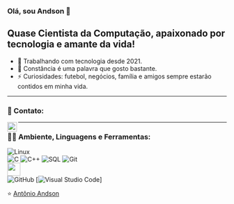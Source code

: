 ### Olá, sou Andson 👋


## Quase Cientista da Computação, apaixonado por tecnologia e amante da vida!
- 🔭 Trabalhando com tecnologia desde 2021.
- 🌱 Constância é uma palavra que gosto bastante.
- ⚡ Curiosidades: futebol, negócios, família e amigos sempre estarão contidos em minha vida.

---

### 🤝 Contato:
<a href="https://www.linkedin.com/in/ant%C3%B4nio-andson-694319204/">
  <img align="left" alt="andson" width="22px" src="https://cdn.jsdelivr.net/npm/simple-icons@v3/icons/linkedin.svg" />
</a>

---

### 👨‍💻 Ambiente, Linguagens e Ferramentas:
![Linux](https://img.shields.io/badge/-Linux-222222?style=flat&logo=linux&logoColor=FCC624)
</br>
![C](https://img.shields.io/badge/-C-000000?style=flat&logo=c)
![C++](https://img.shields.io/badge/-C++-000000?style=flat&logo=c%2B%2B)
![SQL](https://img.shields.io/badge/-SQL-000000?style=flat&logo=postgresql)
![Git](https://img.shields.io/badge/-Git-222222?style=flat&logo=git&logoColor=F05032)
</br>
<img width="30px" src="https://img.icons8.com/ios-filled/50/26e07f/qt.png"/>
</br>
![GitHub](https://img.shields.io/badge/-GitHub-222222?style=flat&logo=github&logoColor=181717)
[![Visual Studio Code](https://img.shields.io/badge/-VSCode-444444?style=flat&logo=visual-studio-code&logoColor=007ACC)]


⭐️ [Antônio Andson](https://github.com/andsonsilv)
